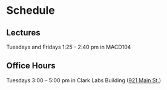 # Schedule

## Lectures 
Tuesdays and Fridays 1:25 - 2:40 pm in MACD104

## Office Hours
Tuesdays 3:00 – 5:00 pm in Clark Labs Building ([921 Main St.](https://goo.gl/maps/j9Qa2ZFMsiL1s3pS7))
<p>&nbsp;</p>
<p>&nbsp;</p>
